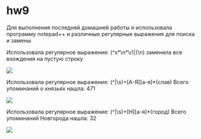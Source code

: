 # hw9

Для выполнения последней домашней работы я использовала программу notepad++ и различные регулярные выражения для поиска и замены

Использовала регулярное выражение: (^s*\n*\r)|(\n)
заменила все вхождения на пустую строку

![](https://pp.userapi.com/c846021/v846021866/6402c/8cpFmqvXJrs.jpg)

Использовала регулярное выражение: (^|\s)+[А-Я][а-я]*(слав)
Всего упоминаний о князьях нашла: 471

![](https://pp.userapi.com/c846021/v846021866/64024/RjTGeJxWhiM.jpg)

Использовала регулярное выражение: (^|\s)+[Н][а-я]*(город)
Всего упоминаний Новгорода нашла: 32

![](https://pp.userapi.com/c846021/v846021866/6401c/qPWwQF7zh3Y.jpg)

